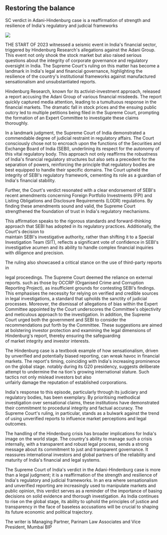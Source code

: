 ## Restoring the balance

SC verdict in Adani-Hindenburg case is a reaffirmation of strength and resilience of India's regulatory and judicial frameworks

![](_page_0_Picture_2.jpeg)

THE START OF 2023 witnessed a seismic event in India's financial sector, triggered by Hindenburg Research's allegations against the Adani Group. This event not only shook the stock market but also raised serious questions about the integrity of corporate governance and regulatory oversight in India. The Supreme Court's ruling on this matter has become a landmark in India's legal and financial governance, highlighting the resilience of the country's institutional frameworks against manufactured sensationalism and unsubstantiated reports.

Hindenburg Research, known for its activist-investment approach, released a report accusing the Adani Group of various financial misdeeds. The report quickly captured media attention, leading to a tumultuous response in the financial markets. The dramatic fall in stock prices and the ensuing public outcry led to multiple petitions being filed in the Supreme Court, prompting the formation of an Expert Committee to investigate these claims thoroughly.

In a landmark judgment, the Supreme Court of India demonstrated a commendable degree of judicial restraint in regulatory affairs. The Court consciously chose not to encroach upon the functions of the Securities and Exchange Board of India (SEBI), underlining its respect for the autonomy of this vital regulatory body. This approach not only reaffirms the robustness of India's financial regulatory structures but also sets a precedent for the separation of powers, reinforcing the principle that regulatory bodies are best equipped to handle their specific domains. The Court upheld the integrity of SEBI's regulatory framework, cementing its role as a guardian of India's financial stability.

Further, the Court's verdict resonated with a clear endorsement of SEBI's recent amendments concerning Foreign Portfolio Investments (FPI) and Listing Obligations and Disclosure Requirements (LODR) regulations. By finding these amendments sound and valid, the Supreme Court strengthened the foundation of trust in India's regulatory mechanisms.

This affirmation speaks to the rigorous standards and forward-thinking approach that SEBI has adopted in its regulatory practices. Additionally, the Court's decision to <br>maintain SEBI's investigative authority, rather than shifting it to a Special Investigation Team (SIT), reflects a significant vote of confidence in SEBI's investigative acumen and its ability to handle complex financial inquiries with diligence and precision.

The ruling also showcased a critical stance on the use of third-party reports in

legal proceedings. The Supreme Court deemed the reliance on external reports. such as those by OCCRP (Organised Crime and Corruption Reporting Project), as insufficient grounds for contesting SEBI's findings. This emphasises the necessity for relying on verified and credible sources in legal investigations, a standard that upholds the sanctity of judicial processes. Moreover, the dismissal of allegations of bias within the Expert Committee appointed by the Court underscores the Committee's objectivity and meticulous approach to the investigation. In addition, the Supreme Court urged both the government and SEBI to consider the recommendations put forth by the Committee. These suggestions are aimed at bolstering investor protection and examining the legal dimensions of Hindenburg's report, thereby ensuring the safeguarding<br>of market integrity and investor interests.

The Hindenburg case is a textbook example of how sensationalism, driven by unverified and potentially biased reporting, can wreak havoc in financial markets. The report's timing, coinciding with India's increasing prominence on the global stage. notably during its G20 presidency, suggests deliberate attempt to undermine the na tion's growing international stature. Such tactics not only mislead investors but also<br>unfairly damage the reputation of established corporations.

India's response to this episode, particularly through its judiciary and regulatory bodies, has been exemplary. By prioritising methodical investigation over sensational claims, these institutions have demonstrated their commitment to procedural integrity and factual accuracy. The Supreme Court's ruling, in particular, stands as a bulwark against the trend of using unverified reports to influence market perceptions and legal outcomes.

The handling of the Hindenburg crisis has broader implications for India's image on the world stage. The country's ability to manage such a crisis internally, with a transparent and robust legal process, sends a strong message about its commitment to just and transparent governance. It reassures international investors and global partners of the reliability and maturity of India's financial and legal systems.

The Supreme Court of India's verdict in the Adani-Hindenburg case is more than a legal judgment; it is a reaffirmation of the strength and resilience of India's regulatory and judicial frameworks. In an era where sensationalism and unverified reporting are increasingly used to manipulate markets and public opinion, this verdict serves as a reminder of the importance of basing decisions on solid evidence and thorough investigation. As India continues to rise on the global stage, its ability to uphold the principles of justice and transparency in the face of baseless accusations will be crucial to shaping its future economic and political trajectory.

The writer is Managing Partner, Parinam Law Associates and Vice President, Mumbai BIP